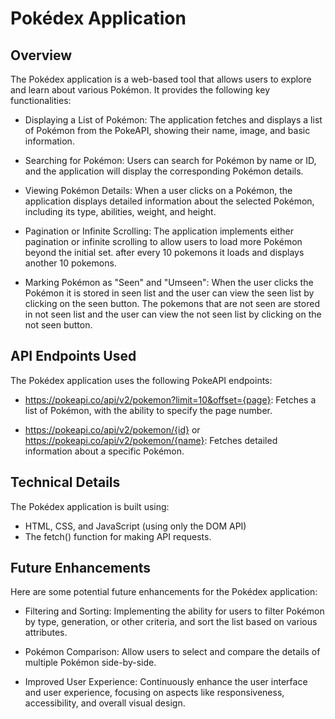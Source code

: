 # Pokédex Application

## Overview

The Pokédex application is a web-based tool that allows users to explore and learn about various Pokémon. It provides the following key functionalities:

* Displaying a List of Pokémon: The application fetches and displays a list of Pokémon from the PokeAPI, showing their name, image, and basic information.

* Searching for Pokémon: Users can search for Pokémon by name or ID, and the application will display the corresponding Pokémon details.

* Viewing Pokémon Details: When a user clicks on a Pokémon, the application displays detailed information about the selected Pokémon, including its type, abilities, weight, and height.

* Pagination or Infinite Scrolling: The application implements either pagination or infinite scrolling to allow users to load more Pokémon beyond the initial set. after every 10 pokemons it loads and displays another 10 pokemons.

* Marking Pokémon as "Seen" and "Umseen": When the user clicks the Pokémon it is stored in seen list and the user can view the seen list by clicking on the seen button. The pokemons that are not seen are stored in not seen list and the user can view the not seen list by clicking on the not seen button.

## API Endpoints Used

The Pokédex application uses the following PokeAPI endpoints:

* https://pokeapi.co/api/v2/pokemon?limit=10&offset={page}: Fetches a list of Pokémon, with the ability to specify the page number.

* https://pokeapi.co/api/v2/pokemon/{id} or https://pokeapi.co/api/v2/pokemon/{name}: Fetches detailed information about a specific Pokémon.


## Technical Details

The Pokédex application is built using:

* HTML, CSS, and JavaScript (using only the DOM API)
* The fetch() function for making API requests.


## Future Enhancements

Here are some potential future enhancements for the Pokédex application:

* Filtering and Sorting: Implementing the ability for users to filter Pokémon by type, generation, or other criteria, and sort the list based on various attributes.

* Pokémon Comparison: Allow users to select and compare the details of multiple Pokémon side-by-side.

* Improved User Experience: Continuously enhance the user interface and user experience, focusing on aspects like responsiveness, accessibility, and overall visual design.
